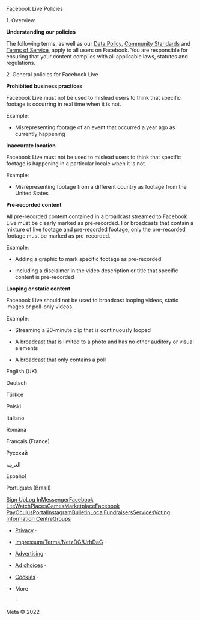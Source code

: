 Facebook Live Policies

1\. Overview

**Understanding our policies**

The following terms, as well as our [Data Policy](https://www.facebook.com/about/privacy/), [Community Standards](https://www.facebook.com/communitystandards/) and [Terms of Service](https://www.facebook.com/legal/terms), apply to all users on Facebook. You are responsible for ensuring that your content complies with all applicable laws, statutes and regulations.

2\. General policies for Facebook Live

**Prohibited business practices**

Facebook Live must not be used to mislead users to think that specific footage is occurring in real time when it is not.

Example:

*   Misrepresenting footage of an event that occurred a year ago as currently happening

**Inaccurate location**

Facebook Live must not be used to mislead users to think that specific footage is happening in a particular locale when it is not.

Example:

*   Misrepresenting footage from a different country as footage from the United States

**Pre-recorded content**

All pre-recorded content contained in a broadcast streamed to Facebook Live must be clearly marked as pre-recorded. For broadcasts that contain a mixture of live footage and pre-recorded footage, only the pre-recorded footage must be marked as pre-recorded.

Example:

*   Adding a graphic to mark specific footage as pre-recorded

*   Including a disclaimer in the video description or title that specific content is pre-recorded

**Looping or static content**

Facebook Live should not be used to broadcast looping videos, static images or poll-only videos.

Example:

*   Streaming a 20-minute clip that is continuously looped

*   A broadcast that is limited to a photo and has no other auditory or visual elements

*   A broadcast that only contains a poll

English (UK)

Deutsch

Türkçe

Polski

Italiano

Română

Français (France)

Русский

العربية

Español

Português (Brasil)

[Sign Up](https://www.facebook.com/reg/)[Log In](https://www.facebook.com/login/)[Messenger](https://l.facebook.com/l.php?u=https%3A%2F%2Fmessenger.com%2F&h=AT27MblK-v1vKaygY8dM2aiKzQgTBnFX7jQ6TwTIuN1Lp13JdO2sbyduPSGOZlCdR1dWJot6AK8vroyd5MqAGkGSFfgW3ikyiV0f36Twu14JDcI5XmL08sgNGMUONw1znSua6YvGNP5K4QzNmXtmWQ)[Facebook Lite](https://www.facebook.com/lite/)[Watch](https://en-gb.facebook.com/watch/)[Places](https://www.facebook.com/places/)[Games](https://www.facebook.com/games/)[Marketplace](https://www.facebook.com/marketplace/)[Facebook Pay](https://pay.facebook.com/)[Oculus](https://l.facebook.com/l.php?u=https%3A%2F%2Fwww.oculus.com%2F&h=AT27MblK-v1vKaygY8dM2aiKzQgTBnFX7jQ6TwTIuN1Lp13JdO2sbyduPSGOZlCdR1dWJot6AK8vroyd5MqAGkGSFfgW3ikyiV0f36Twu14JDcI5XmL08sgNGMUONw1znSua6YvGNP5K4QzNmXtmWQ)[Portal](https://portal.facebook.com/)[Instagram](https://l.facebook.com/l.php?u=https%3A%2F%2Fwww.instagram.com%2F&h=AT27MblK-v1vKaygY8dM2aiKzQgTBnFX7jQ6TwTIuN1Lp13JdO2sbyduPSGOZlCdR1dWJot6AK8vroyd5MqAGkGSFfgW3ikyiV0f36Twu14JDcI5XmL08sgNGMUONw1znSua6YvGNP5K4QzNmXtmWQ)[Bulletin](https://www.bulletin.com/)[Local](https://www.facebook.com/local/lists/245019872666104/)[Fundraisers](https://www.facebook.com/fundraisers/)[Services](https://www.facebook.com/biz/directory/)[Voting Information Centre](https://www.facebook.com/votinginformationcenter/?entry_point=c2l0ZQ%3D%3D)[Groups](https://www.facebook.com/groups/explore/)

*   [Privacy](https://en-gb.facebook.com/privacy/explanation/) ·
*   [Impressum/Terms/NetzDG/UrhDaG](https://en-gb.facebook.com/terms?ref=pf) ·
*   [Advertising](https://en-gb.facebook.com/business/) ·
*   [Ad choices](https://en-gb.facebook.com/help/568137493302217)   ·
*   [Cookies](https://en-gb.facebook.com/policies/cookies/) ·
*   More
    
     ·

Meta © 2022